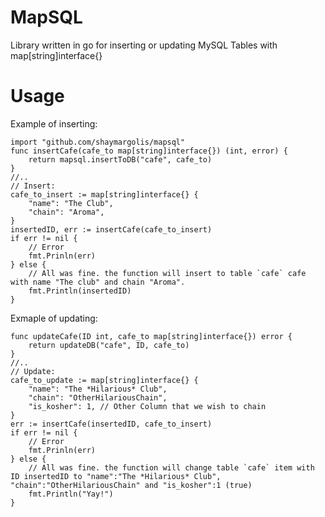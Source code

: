 MapSQL
======

Library written in go for inserting or updating MySQL Tables with map[string]interface{}

Usage
======

Example of inserting:

    import "github.com/shaymargolis/mapsql"
    func insertCafe(cafe_to map[string]interface{}) (int, error) {
        return mapsql.insertToDB("cafe", cafe_to) 
    }
    //..
    // Insert:
    cafe_to_insert := map[string]interface{} {
        "name": "The Club",
        "chain": "Aroma",
    }
    insertedID, err := insertCafe(cafe_to_insert)
    if err != nil {
        // Error
        fmt.Prinln(err)
    } else {
        // All was fine. the function will insert to table `cafe` cafe with name "The club" and chain "Aroma".
        fmt.Println(insertedID)
    }
    
Exmaple of updating:

    func updateCafe(ID int, cafe_to map[string]interface{}) error {
        return updateDB("cafe", ID, cafe_to)
    }
    //..
    // Update:
    cafe_to_update := map[string]interface{} {
        "name": "The *Hilarious* Club",
        "chain": "OtherHilariousChain",
        "is_kosher": 1, // Other Column that we wish to chain
    }
    err := insertCafe(insertedID, cafe_to_insert)
    if err != nil {
        // Error
        fmt.Prinln(err)
    } else {
        // All was fine. the function will change table `cafe` item with ID insertedID to "name":"The *Hilarious* Club", "chain":"OtherHilariousChain" and "is_kosher":1 (true)
        fmt.Println("Yay!")
    }
    
